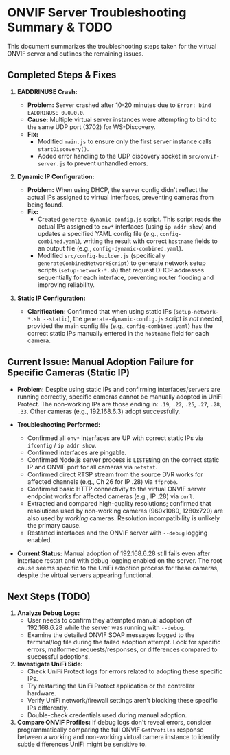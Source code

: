 # ONVIF Server Troubleshooting Summary & TODO

This document summarizes the troubleshooting steps taken for the virtual ONVIF server and outlines the remaining issues.

## Completed Steps & Fixes

1.  **EADDRINUSE Crash:**
    *   **Problem:** Server crashed after 10-20 minutes due to `Error: bind EADDRINUSE 0.0.0.0`.
    *   **Cause:** Multiple virtual server instances were attempting to bind to the same UDP port (3702) for WS-Discovery.
    *   **Fix:**
        *   Modified `main.js` to ensure only the first server instance calls `startDiscovery()`.
        *   Added error handling to the UDP discovery socket in `src/onvif-server.js` to prevent unhandled errors.

2.  **Dynamic IP Configuration:**
    *   **Problem:** When using DHCP, the server config didn't reflect the actual IPs assigned to virtual interfaces, preventing cameras from being found.
    *   **Fix:**
        *   Created `generate-dynamic-config.js` script. This script reads the actual IPs assigned to `onv*` interfaces (using `ip addr show`) and updates a specified YAML config file (e.g., `config-combined.yaml`), writing the result with correct `hostname` fields to an output file (e.g., `config-dynamic-combined.yaml`).
        *   Modified `src/config-builder.js` (specifically `generateCombinedNetworkScript`) to generate network setup scripts (`setup-network-*.sh`) that request DHCP addresses sequentially for each interface, preventing router flooding and improving reliability.

3.  **Static IP Configuration:**
    *   **Clarification:** Confirmed that when using static IPs (`setup-network-*.sh --static`), the `generate-dynamic-config.js` script is *not* needed, provided the main config file (e.g., `config-combined.yaml`) has the correct static IPs manually entered in the `hostname` field for each camera.

## Current Issue: Manual Adoption Failure for Specific Cameras (Static IP)

*   **Problem:** Despite using static IPs and confirming interfaces/servers are running correctly, specific cameras cannot be manually adopted in UniFi Protect. The non-working IPs are those ending in: `.19`, `.22`, `.25`, `.27`, `.28`, `.33`. Other cameras (e.g., 192.168.6.3) adopt successfully.
*   **Troubleshooting Performed:**
    *   Confirmed all `onv*` interfaces are UP with correct static IPs via `ifconfig` / `ip addr show`.
    *   Confirmed interfaces are pingable.
    *   Confirmed Node.js server process is `LISTEN`ing on the correct static IP and ONVIF port for all cameras via `netstat`.
    *   Confirmed direct RTSP stream from the source DVR works for affected channels (e.g., Ch 26 for IP .28) via `ffprobe`.
    *   Confirmed basic HTTP connectivity to the virtual ONVIF server endpoint works for affected cameras (e.g., IP .28) via `curl`.
    *   Extracted and compared high-quality resolutions; confirmed that resolutions used by non-working cameras (960x1080, 1280x720) are also used by *working* cameras. Resolution incompatibility is unlikely the primary cause.
    *   Restarted interfaces and the ONVIF server with `--debug` logging enabled.

*   **Current Status:** Manual adoption of 192.168.6.28 still fails even after interface restart and with debug logging enabled on the server. The root cause seems specific to the UniFi adoption process for these cameras, despite the virtual servers appearing functional.

## Next Steps (TODO)

1.  **Analyze Debug Logs:**
    *   User needs to confirm they attempted manual adoption of 192.168.6.28 while the server was running with `--debug`.
    *   Examine the detailed ONVIF SOAP messages logged to the terminal/log file during the failed adoption attempt. Look for specific errors, malformed requests/responses, or differences compared to successful adoptions.
2.  **Investigate UniFi Side:**
    *   Check UniFi Protect logs for errors related to adopting these specific IPs.
    *   Try restarting the UniFi Protect application or the controller hardware.
    *   Verify UniFi network/firewall settings aren't blocking these specific IPs differently.
    *   Double-check credentials used during manual adoption.
3.  **Compare ONVIF Profiles:** If debug logs don't reveal errors, consider programmatically comparing the full ONVIF `GetProfiles` response between a working and non-working virtual camera instance to identify subtle differences UniFi might be sensitive to.